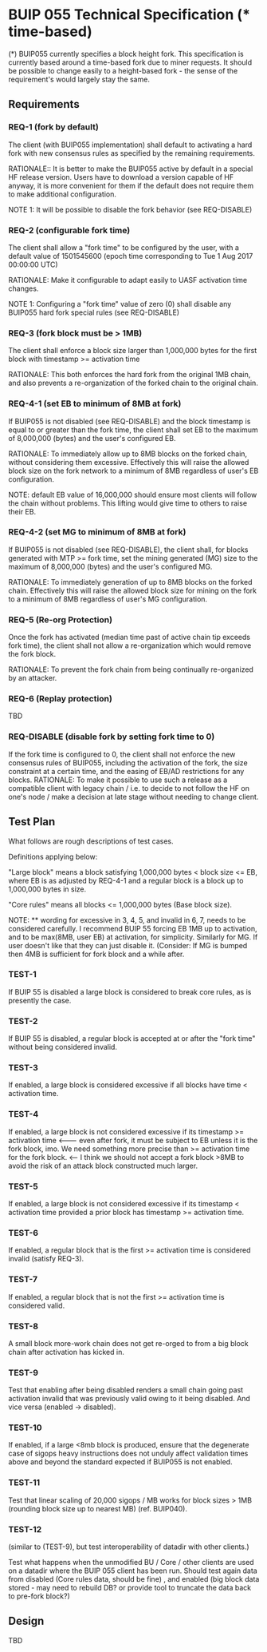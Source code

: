 # BUIP 055 Technical Specification (* time-based)

(*) BUIP055 currently specifies a block height fork. This
specification is currently based around a time-based fork due to
miner requests. It should be possible to change easily to a
height-based fork - the sense of the requirement's would largely
stay the same.

## Requirements

### REQ-1 (fork by default)

The client (with BUIP055 implementation) shall default to activating
a hard fork with new consensus rules as specified by the remaining
requirements.

RATIONALE:: It is better to make the BUIP055 active by default in a
special HF release version. Users have to download a version capable
of HF anyway, it is more convenient for them if the default does not
require them to make additional configuration.

NOTE 1: It will be possible to disable the fork behavior (see
REQ-DISABLE)

### REQ-2 (configurable fork time)

The client shall allow a "fork time" to be configured by the user,
with a default value of 1501545600 (epoch time corresponding to Tue
1 Aug 2017 00:00:00 UTC)

RATIONALE: Make it configurable to adapt easily to UASF activation
time changes.

NOTE 1: Configuring a "fork time" value of zero (0) shall disable
any BUIP055 hard fork special rules (see REQ-DISABLE)

### REQ-3 (fork block must be > 1MB)

The client shall enforce a block size larger than 1,000,000 bytes
for the first block with timestamp >= activation time

RATIONALE: This both enforces the hard fork from the original 1MB
chain, and also prevents a re-organization of the forked chain to
the original chain.

### REQ-4-1 (set EB to minimum of 8MB at fork)

If BUIP055 is not disabled (see REQ-DISABLE) and the block timestamp
is equal to or greater than the fork time, the client shall set EB
to the maximum of 8,000,000 (bytes) and the user's configured EB.

RATIONALE: To immediately allow up to 8MB blocks on the forked
chain, without considering them excessive. Effectively this will
raise the allowed block size on the fork network to a minimum of 8MB
regardless of user's EB configuration.

NOTE: default EB value of 16,000,000 should ensure most clients will
follow the chain without problems. This lifting would give time to
others to raise their EB.

### REQ-4-2 (set MG to minimum of 8MB at fork)

If BUIP055 is not disabled (see REQ-DISABLE), the client shall, for
blocks generated with MTP >= fork time, set the mining generated
(MG) size to the maximum of 8,000,000 (bytes) and the user's
configured MG.

RATIONALE: To immediately generation of up to 8MB blocks on the
forked chain. Effectively this will raise the allowed block size for
mining on the fork to a minimum of 8MB regardless of user's MG
configuration.

### REQ-5 (Re-org Protection)

Once the fork has activated (median time past of active chain tip
exceeds fork time), the client shall not allow a re-organization
which would remove the fork block.

RATIONALE: To prevent the fork chain from being continually
re-organized by an attacker.

### REQ-6 (Replay protection)

TBD

### REQ-DISABLE (disable fork by setting fork time to 0)

If the fork time is configured to 0, the client shall not enforce
the new consensus rules of BUIP055, including the activation of the
fork, the size constraint at a certain time, and the easing of EB/AD
restrictions for any blocks. RATIONALE: To make it possible to use
such a release as a compatible client with legacy chain / i.e. to
decide to not follow the HF on one's node / make a decision at late
stage without needing to change client.


## Test Plan

What follows are rough descriptions of test cases.

Definitions applying below:

"Large block" means a block satisfying 1,000,000 bytes < block
size <= EB, where EB is as adjusted by REQ-4-1 and a regular block
is a block up to 1,000,000 bytes in size.

"Core rules" means all blocks <= 1,000,000 bytes (Base block size).

NOTE: ** wording for excessive in 3, 4, 5, and invalid in 6, 7,
needs to be considered carefully.  I recommend BUIP 55 forcing EB
1MB up to activation, and to be max(8MB, user EB) at activation, for
simplicity.  Similarly for MG.  If user doesn't like that they can
just disable it.  (Consider: If MG is bumped then 4MB is sufficient
for fork block and a while after.

### TEST-1

If BUIP 55 is disabled a large block is considered to break
core rules, as is presently the case.

### TEST-2

If BUIP 55 is disabled, a regular block  is accepted at or
after the "fork time" without being considered invalid.

### TEST-3

If enabled, a large block is considered excessive if all blocks
have time < activation time.

### TEST-4

If enabled, a large block is not considered excessive if its
timestamp >= activation time <--- even after fork, it must be
subject to EB unless it is the fork block, imo. We need something
more precise than >= activation time for the fork block.  <-- I
think we should not accept a fork block >8MB to avoid the risk of an
attack block constructed much larger.

### TEST-5

If enabled, a large block is not considered excessive if its
timestamp < activation time provided a prior block has timestamp >=
activation time.

### TEST-6

If enabled, a regular block that is the first >= activation time
is considered invalid (satisfy REQ-3).

### TEST-7

If enabled, a regular block that is not the first >= activation
time is considered valid.

### TEST-8

A small block more-work chain does not get re-orged to from a big
block chain after activation has kicked in.

### TEST-9

Test that enabling after being disabled renders a small chain going
past activation invalid that was previously valid owing to it being
disabled.  And vice versa (enabled -> disabled).

### TEST-10

If enabled, if a large <8mb block is produced, ensure that the
degenerate case of sigops heavy instructions does not unduly affect
validation times above and beyond the standard expected if BUIP055
is not enabled.

### TEST-11

Test that linear scaling of 20,000 sigops / MB works for block
sizes > 1MB (rounding block size up to nearest MB) (ref. BUIP040).

### TEST-12

(similar to (TEST-9), but test interoperability of datadir with other
clients.)

Test what happens when the unmodified BU / Core / other clients are
used on a datadir where the BUIP 055 client has been run. Should
test again data from disabled (Core rules data, should be fine) ,
and enabled (big block data stored - may need to rebuild DB? or
provide tool to truncate the data back to pre-fork block?)


## Design

TBD
